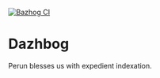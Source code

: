[![Bazhog CI](https://github.com/maxweriz/dazhbog/actions/workflows/ci.yaml/badge.svg)](https://github.com/maxweriz/dazhbog/actions/workflows/ci.yaml)

# Dazhbog

Perun blesses us with expedient indexation.
